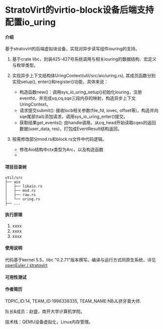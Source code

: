 # StratoVirt的virtio-block设备后端支持配置io_uring

#### 介绍
基于stratovirt的后端虚拟块设备，实现对异步读写组件iouring的支持。

1. 基于crate libc，封装425-427号系统调用与相关iouring的数据结构、宏定义与枚举类型。

2. 实现异步上下文结构体UringContext(util/src/aio/uring.rs), 其成员函数分别实现setup(), enter()和register()功能，具体来说：
    - 构造函数new()：调用sys_io_uring_setup()初始化iouring，注册eventfd，并完成sq,cq,sqe三段内存的映射，构造异步上下文UringContext。
    - 请求提交submit(): 接收Iocb相关参数(file_fd, iovec, offset等)，构造并向sqe尾部(tail)添加请求，调用sys_io_uring_enter()提交。 
    - 获取结果get_events(): 由handle调用，从cq_head开始读取cqes的返回数据(user_data, res)，打包成EventResult结构返回。

3. 按需修改部分mod.rs和block.rs文件中代码逻辑。
    - 修改Aio结构中ctx类型为Arc<UringContext>，以及构造函数
    -
#### 项目目录树

```
util/src
├── aio
│   ├── libaio.rs
│   ├── mod.rs
│   ├── raw.rs
│   └── uring.rs
├── ...
```


#### 执行原理

1.  xxxx
2.  xxxx
3.  xxxx

#### 使用说明
代码基于kernel 5.5，libc "0.2.71"版本撰写。编译与运行方式同原生系统，详见[openEuler / stratovirt](https://gitee.com/openeuler/stratovirt)

#### 可用性测试


#### 作者简历
TOPIC_ID:14, TEAM_ID:1996338335, TEAM_NAME:NBJL挤牙膏大师.

队长&成员：赵盛，南开大学计算机学院。

技术栈：QEMU设备虚拟化，Linux内存管理。
